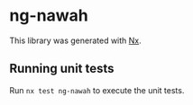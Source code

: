 # ng-nawah

This library was generated with [Nx](https://nx.dev).

## Running unit tests

Run `nx test ng-nawah` to execute the unit tests.

